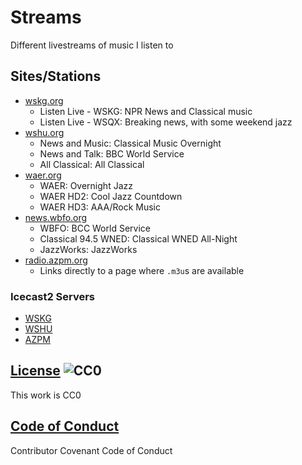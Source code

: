 # Streams

Different livestreams of music I listen to

## Sites/Stations

- [wskg.org](https://wskg.org)
  - Listen Live - WSKG: NPR News and Classical music
  - Listen Live - WSQX: Breaking news, with some weekend jazz
- [wshu.org](http://wshu.org)
  - News and Music: Classical Music Overnight
  - News and Talk: BBC World Service
  - All Classical: All Classical
- [waer.org](http://waer.org)
  - WAER: Overnight Jazz
  - WAER HD2: Cool Jazz Countdown
  - WAER HD3: AAA/Rock Music
- [news.wbfo.org](http://news.wbfo.org)
  - WBFO: BCC World Service
  - Classical 94.5 WNED: Classical WNED All-Night
  - JazzWorks: JazzWorks
- [radio.azpm.org](https://radio.azpm.org/kuaz.help/)
  - Links directly to a page where `.m3u`s are available

### Icecast2 Servers

- [WSKG](http://peace.str3am.com:7070/)
- [WSHU](https://wshu-iad.streamguys1.com/)
- [AZPM](http://streaming.azpm.org/)

## [License](LICENSE) ![CC0](http://i.creativecommons.org/p/mark/1.0/88x31.png)

This work is CC0

## [Code of Conduct](CODE_OF_CONDUCT.md)

Contributor Covenant Code of Conduct
